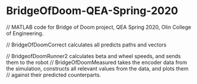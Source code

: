 # BridgeOfDoom-QEA-Spring-2020
// MATLAB code for Bridge of Doom project, QEA Spring 2020, Olin College of Engineering. 


// BridgeOfDoomCorrect calculates all predicts paths and vectors

// BridgeofDoomRunner2 calculates beta and wheel speeds, and sends them to the robot
// BridgeOfDoomMeasured takes the encoder data from the simulation, constructs all relevant values from the data, and plots them        // against their predicted counterparts. 
